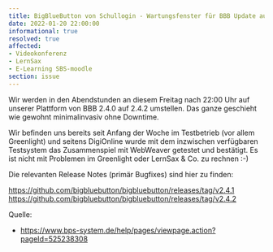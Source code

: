 ```yaml
---
title: BigBlueButton von Schullogin - Wartungsfenster für BBB Update auf 2.4.2
date: 2022-01-20 22:00:00 
informational: true
resolved: true
affected:
- Videokonferenz
- LernSax
- E-Learning SBS-moodle
section: issue
---
```


Wir werden in den Abendstunden an diesem Freitag nach 22:00 Uhr auf
unserer Plattform von BBB 2.4.0 auf 2.4.2 umstellen. Das ganze
geschieht wie gewohnt minimalinvasiv ohne Downtime.

Wir befinden uns bereits seit Anfang der Woche im Testbetrieb (vor
allem Greenlight) und seitens DigiOnline wurde mit dem inzwischen
verfügbaren Testsystem das Zusammenspiel mit WebWeaver getestet und
bestätigt. Es ist nicht mit Problemen im Greenlight oder LernSax & Co.
zu rechnen :-)


Die relevanten Release Notes (primär Bugfixes) sind hier zu finden:

https://github.com/bigbluebutton/bigbluebutton/releases/tag/v2.4.1
https://github.com/bigbluebutton/bigbluebutton/releases/tag/v2.4.2


Quelle:

* https://www.bps-system.de/help/pages/viewpage.action?pageId=525238308
